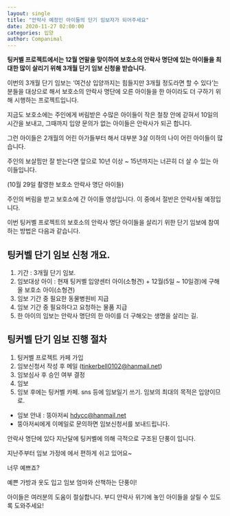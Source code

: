 ```yaml
---
layout: single
title: "안락사 예정인 아이들의 단기 임보자가 되어주세요"
date: 2020-11-27 02:00:00
categories: 입양
author: Companimal
---
```


**팅커벨 프로젝트에서는 12월 연말을 맞이하여 보호소의 안락사 명단에 있는 아이들을 최대한 많이 살리기 위해 3개월 단기 임보 신청을 받습니다.**

이번의 3개월 단기 임보는 ‘여건상 입양까지는 힘들지만 3개월 정도라면 할 수 있다’는 분들을 대상으로 해서 보호소의 안락사 명단에 오른 아이들을 한 아이라도 더 구하기 위해 시행하는 프로젝트입니다.

지금도 보호소에는 주인에게 버림받은 수많은 아이들이 작은 철창 안에 갇혀서 10일의 시간을 보내고, 그때까지 입양 문의가 없는 아이들은 안락사가 되곤 합니다.

그런 아이들은 2개월의 어린 아가들부터 해서 대부분 3살 이하의 나이 어린 아이들이 많습니다.

주인의 보살핌만 잘 받는다면 앞으로 10년 이상 ~ 15년까지는 너끈히 더 살 수 있는 아이들입니다.

(10월 29일 촬영한 보호소 안락사 명단 아이들)

주인의 버림을 받고 보호소에 간 아이들 영상입니다. 이 중에서 절반은 안락사될 예정입니다.

이번 팅커벨 프로젝트의 보호소의 안락사 명단 아이들을 살리기 위한 단기 임보에 참여하는 방법은 다음과 같습니다.

## 팅커벨 단기 임보 신청 개요.

1. 기간 : 3개월 단기 임보.
2. 임보대상 아이 : 현재 팅커벨 입양센터 아이(소형견) + 12월(5일 ~ 10일경)에 구해 올 보호소 아이(소형견)
3. 임보 기간 중 필요한 동물병원비 지급
4. 임보 기간 중 필요하다고 요청하는 물품 지급
5. 한 아이의 임보는 안락사 명단의 한 아이를 더 구해오는 생명을 살리는 길.

## 팅커벨 단기 임보 진행 절차

1. 팅커벨 프로젝트 카페 가입
2. 임보신청서 작성 후 메일 (tinkerbell0102@hanmail.net)
3. 임보심사 후 승인 여부 결정
4. 임보
5. 임보 후에는 팅커벨 카페. sns 등에 임보일기 쓰기. 임보의 최대의 목적은 입양이므로.

- 임보 안내 : 뚱아저씨 hdycc@hanmail.net
- 뚱아저씨에게 이메일로 문의하면 임보신청서를 보내드립니다.

안락사 명단에 있다 지난달에 팅커벨에 의해 극적으로 구조된 단풍이 입니다.

지난주부터 임보 가정에 에서 편하게 쉬고 있어요~

너무 예쁘죠?

예쁜 가방과 옷도 입고 임보 엄마와 산책하는 단풍이!

아이들은 여러분의 도움이 절실합니다. 부디 안락사 위기에 놓인 아이들을 살릴 수 있도록 도와주세요!
